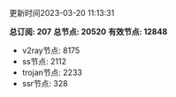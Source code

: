 更新时间2023-03-20 11:13:31

**总订阅: 207**
**总节点: 20520**
**有效节点: 12848**
- v2ray节点: 8175
- ss节点: 2112
- trojan节点: 2233
- ssr节点: 328
